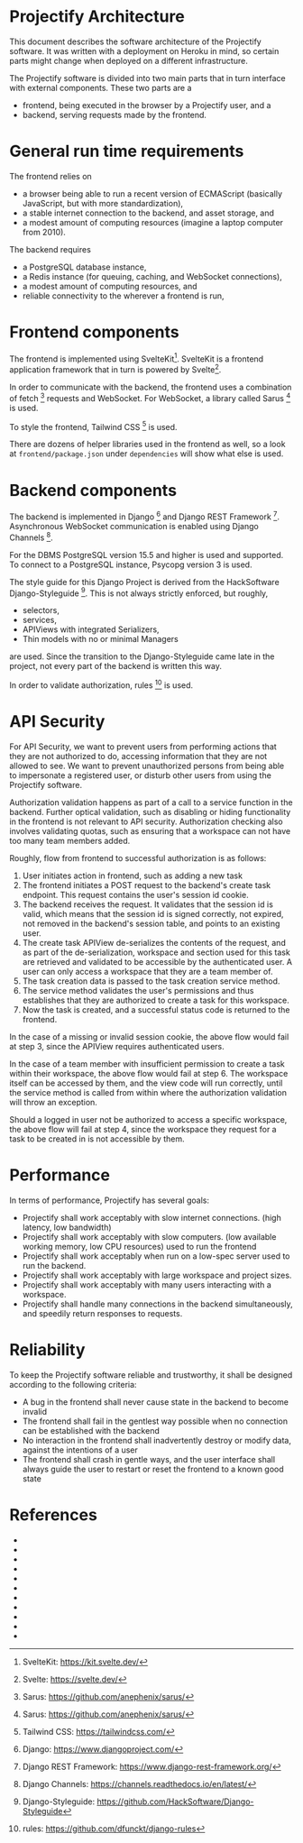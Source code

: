 # Projectify Architecture

This document describes the software architecture of the Projectify software. It
was written with a deployment on Heroku in mind, so certain parts might change
when deployed on a different infrastructure.

The Projectify software is divided into two main parts that in turn interface
with external components. These two parts are a

- frontend, being executed in the browser by a Projectify user, and a
- backend, serving requests made by the frontend.

# General run time requirements

The frontend relies on
- a browser being able to run a recent version of ECMAScript (basically
  JavaScript, but with more standardization),
- a stable internet connection to the backend, and asset storage, and
- a modest amount of computing resources (imagine a laptop computer from 2010).

The backend requires
- a PostgreSQL database instance,
- a Redis instance (for queuing, caching, and WebSocket connections),
- a modest amount of computing resources, and
- reliable connectivity to the wherever a frontend is run,

# Frontend components

The frontend is implemented using SvelteKit[^1]. SvelteKit is a frontend
application framework that in turn is powered by Svelte[^2].

In order to communicate with the backend, the frontend uses a combination of
fetch [^3] requests and WebSocket. For WebSocket, a library called Sarus [^3]
is used.

To style the frontend, Tailwind CSS [^4] is used.

There are dozens of helper libraries used in the frontend as well, so a look
at `frontend/package.json` under `dependencies` will show what else is used.

# Backend components

The backend is implemented in Django [^5] and Django REST Framework [^6].
Asynchronous WebSocket communication is enabled using Django Channels [^7].

For the DBMS PostgreSQL version 15.5 and higher is used and supported. To
connect to a PostgreSQL instance, Psycopg version 3 is used.

The style guide for this Django Project is derived from the HackSoftware
Django-Styleguide [^10]. This is not always strictly enforced, but roughly,

- selectors,
- services,
- APIViews with integrated Serializers,
- Thin models with no or minimal Managers

are used. Since the transition to the Django-Styleguide came late in the
project, not every part of the backend is written this way.

In order to validate authorization, rules [^11] is used.

# API Security

For API Security, we want to prevent users from performing actions that they
are not authorized to do, accessing information that they are not allowed to
see. We want to prevent unauthorized persons from being able to impersonate a
registered user, or disturb other users from using the Projectify software.

Authorization validation happens as part of a call to a service function in the
backend. Further optical validation, such as disabling or hiding functionality
in the frontend is not relevant to API security. Authorization checking also
involves validating quotas, such as ensuring that a workspace can not have too
many team members added.

Roughly, flow from frontend to successful authorization is as follows:

1. User initiates action in frontend, such as adding a new task
2. The frontend initiates a POST request to the backend's create task endpoint.
   This request contains the user's session id cookie.
3. The backend receives the request. It validates that the session id is valid,
   which means that the session id is signed correctly, not expired, not
   removed in the backend's session table, and points to an existing user.
4. The create task APIView de-serializes the contents of the request, and as
   part of the de-serialization, workspace and section used for this task are
   retrieved and validated to be accessible by the authenticated user. A user
   can only access a workspace that they are a team member of.
5. The task creation data is passed to the task creation service method.
6. The service method validates the user's permissions and thus establishes
   that they are authorized to create a task for this workspace.
7. Now the task is created, and a successful status code is returned to the
   frontend.

In the case of a missing or invalid session cookie, the above flow would fail
at step 3, since the APIView requires authenticated users.

In the case of a team member with insufficient permission to create a task
within their workspace, the above flow would fail at step 6. The workspace
itself can be accessed by them, and the view code will run correctly, until the
service method is called from within where the authorization validation will
throw an exception.

Should a logged in user not be authorized to access a specific workspace, the
above flow will fail at step 4, since the workspace they request for a task to
be created in is not accessible by them.

# Performance

In terms of performance, Projectify has several goals:

- Projectify shall work acceptably with slow internet connections. (high
  latency, low bandwidth)
- Projectify shall work acceptably with slow computers. (low available working
  memory, low CPU resources) used to run the frontend
- Projectify shall work acceptably when run on a low-spec server used to run
  the backend.
- Projectify shall work acceptably with large workspace and project sizes.
- Projectify shall work acceptably with many users interacting with a
  workspace.
- Projectify shall handle many connections in the backend simultaneously, and
  speedily return responses to requests.

# Reliability

To keep the Projectify software reliable and trustworthy, it shall be designed
according to the following criteria:

- A bug in the frontend shall never cause state in the backend to become
  invalid
- The frontend shall fail in the gentlest way possible when no connection can
  be established with the backend
- No interaction in the frontend shall inadvertently destroy or modify data,
  against the intentions of a user
- The frontend shall crash in gentle ways, and the user interface shall always
  guide the user to restart or reset the frontend to a known good state

# References

- [^1]: SvelteKit: https://kit.svelte.dev/
- [^2]: Svelte: https://svelte.dev/
- [^3]: Sarus: https://github.com/anephenix/sarus/
- [^4]: Tailwind CSS: https://tailwindcss.com/
- [^5]: Django: https://www.djangoproject.com/
- [^6]: Django REST Framework: https://www.django-rest-framework.org/
- [^7]: Django Channels: https://channels.readthedocs.io/en/latest/
- [^8]: PostgreSQL: https://www.postgresql.org/
- [^9]: Psycopg: https://www.psycopg.org/
- [^10]: Django-Styleguide: https://github.com/HackSoftware/Django-Styleguide
- [^11]: rules: https://github.com/dfunckt/django-rules
